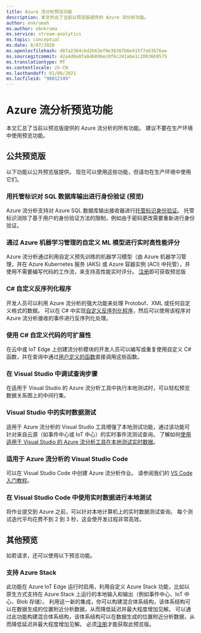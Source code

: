 ```yaml
---
title: Azure 流分析预览功能
description: 本文列出了当前以预览版提供的 Azure 流分析功能。
author: enkrumah
ms.author: ebnkruma
ms.service: stream-analytics
ms.topic: conceptual
ms.date: 8/07/2020
ms.openlocfilehash: d07a2364cbd2b63ef9e38387b6e915f7e63676ae
ms.sourcegitcommit: 42a4d0e8fa84609bec0f6c241abe1c20036b9575
ms.translationtype: MT
ms.contentlocale: zh-CN
ms.lasthandoff: 01/08/2021
ms.locfileid: "98012149"
---
```

# <a name="azure-stream-analytics-preview-features"></a>Azure 流分析预览功能

本文汇总了当前以预览版提供的 Azure 流分析的所有功能。 建议不要在生产环境中使用预览功能。

## <a name="public-previews"></a>公共预览版

以下功能以公共预览版提供。 现在可以使用这些功能，但请勿在生产环境中使用它们。

### <a name="authenticate-to-sql-database-output-with-managed-identities-preview"></a>用托管标识对 SQL 数据库输出进行身份验证 (预览) 

Azure 流分析支持对 Azure SQL 数据库输出接收器进行[托管标识身份验证](../active-directory/managed-identities-azure-resources/overview.md)。 托管标识消除了基于用户的身份验证方法的限制，例如由于密码更改需要重新进行身份验证。 

### <a name="real-time-high-performance-scoring-with-custom-ml-models-managed-by-azure-machine-learning"></a>通过 Azure 机器学习管理的自定义 ML 模型进行实时高性能评分

Azure 流分析通过利用自定义预先训练的机器学习模型（由 Azure 机器学习管理，并在 Azure Kubernetes 服务 (AKS) 或 Azure 容器实例 (ACI) 中托管），并使用不需要编写代码的工作流，来支持高性能实时评分。 [注册](https://aka.ms/asapreview1)即可获取预览版

### <a name="c-custom-de-serializers"></a>C# 自定义反序列化程序
开发人员可以利用 Azure 流分析的强大功能来处理 Protobuf、XML 或任何自定义格式的数据。 可以在 C# 中实现[自定义反序列化程序](custom-deserializer-examples.md)，然后可以使用该程序对 Azure 流分析接收的事件进行反序列化处理。

### <a name="extensibility-with-c-custom-code"></a>使用 C# 自定义代码的可扩展性

在云中或 IoT Edge 上创建流分析模块的开发人员可以编写或重复使用自定义 C# 函数，并在查询中通过[用户定义的函数](stream-analytics-edge-csharp-udf-methods.md)直接调用这些函数。

### <a name="debug-query-steps-in-visual-studio"></a>在 Visual Studio 中调试查询步骤

在适用于 Visual Studio 的 Azure 流分析工具中执行本地测试时，可以轻松预览数据关系图上的中间行集。 


### <a name="live-data-testing-in-visual-studio"></a>Visual Studio 中的实时数据测试

适用于 Azure 流分析的 Visual Studio 工具增强了本地测试功能，通过该功能可针对来自云源（如事件中心或 IoT 中心）的实时事件流测试查询。 了解如何[使用适用于 Visual Studio 的 Azure 流分析工具在本地测试实时数据](stream-analytics-live-data-local-testing.md)。

### <a name="visual-studio-code-for-azure-stream-analytics"></a>适用于 Azure 流分析的 Visual Studio Code

可以在 Visual Studio Code 中创建 Azure 流分析作业。 请参阅我们的 [VS Code 入门教程](./quick-create-visual-studio-code.md)。

### <a name="local-testing-with-live-data-in-visual-studio-code"></a>在 Visual Studio Code 中使用实时数据进行本地测试

将作业提交到 Azure 之前，可以针对本地计算机上的实时数据测试查询。 每个测试迭代平均花费不到 2 到 3 秒，这会使开发过程非常高效。

## <a name="other-previews"></a>其他预览

如若请求，还可以使用以下预览功能。

### <a name="support-for-azure-stack"></a>支持 Azure Stack
此功能在 Azure IoT Edge 运行时启用，利用自定义 Azure Stack 功能，比如以原生方式支持在 Azure Stack 上运行的本地输入和输出（例如事件中心、IoT 中心、Blob 存储）。 利用这一新的集成，你可以构建混合体系结构，该体系结构可以在数据生成的位置附近分析数据，从而降低延迟并最大程度增加见解。
可以通过此功能构建混合体系结构，该体系结构可以在数据生成的位置附近分析数据，从而降低延迟并最大程度增加见解。 必须[注册](https://aka.ms/asapreview1)才能获取此预览版。